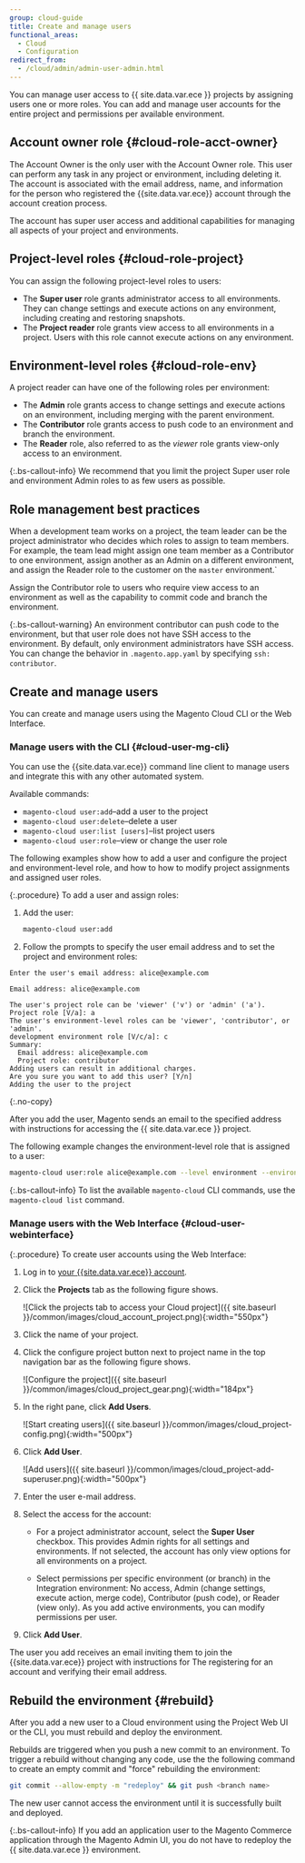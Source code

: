 ```yaml
---
group: cloud-guide
title: Create and manage users
functional_areas:
  - Cloud
  - Configuration
redirect_from:
  - /cloud/admin/admin-user-admin.html
---
```


You can manage user access to {{ site.data.var.ece }} projects by assigning users one or more roles. You can add and manage user accounts for the entire project and permissions per available environment.

## Account owner role {#cloud-role-acct-owner}

The Account Owner is the only user with the Account Owner role. This user can perform any task in any project or environment, including deleting it. The account is associated with the email address, name, and information for the person who registered the {{site.data.var.ece}} account through the account creation process.

The account has super user access and additional capabilities for managing all aspects of your project and environments.

## Project-level roles {#cloud-role-project}

You can assign the following project-level roles to users:

-  The **Super user** role grants administrator access to all environments. They can change settings and execute actions on any environment, including creating and restoring snapshots.
-  The **Project reader** role grants view access to all environments in a project. Users with this role cannot execute actions on any environment.

## Environment-level roles {#cloud-role-env}

A project reader can have one of the following roles per environment:

-  The **Admin** role grants access to change settings and execute actions on an environment, including merging with the parent environment.
-  The **Contributor** role grants access to push code to an environment and branch the environment.
-  The **Reader** role, also referred to as the _viewer_ role grants view-only access to an environment.

{:.bs-callout-info}
We recommend that you limit the project Super user role and environment Admin roles to as few users as possible.

## Role management best practices

When a development team works on a project, the team leader can be the project administrator who decides which roles to assign to team members. For example, the team lead might assign one team member as a Contributor to one environment, assign another as an Admin on a different environment, and assign the Reader role to the customer on the `master` environment.`

Assign the Contributor role to users who require view access to an environment as well as the capability to commit code and branch the environment.

{:.bs-callout-warning}
An environment contributor can push code to the environment, but that user role does not have SSH access to the environment. By default, only environment administrators have SSH access. You can change the behavior in `.magento.app.yaml` by specifying `ssh: contributor`.

## Create and manage users

You can create and manage users using the Magento Cloud CLI or the Web Interface.

### Manage users with the CLI {#cloud-user-mg-cli}

You can use the {{site.data.var.ece}} command line client to manage users and integrate this with any other automated system.

Available commands:

-  `magento-cloud user:add`–add a user to the project
-  `magento-cloud user:delete`–delete a user
-  `magento-cloud user:list [users]`–list project users
-  `magento-cloud user:role`–view or change the user role

The following examples show how to add a user and configure the project and environment-level role, and how to how to modify project assignments and assigned user roles.

{:.procedure}
To add a user and assign roles:

1. Add the user:

   ```bash
   magento-cloud user:add
   ```

1. Follow the prompts to specify the user email address and to set the project and environment roles:

  ```terminal
  Enter the user's email address: alice@example.com

  Email address: alice@example.com

  The user's project role can be 'viewer' ('v') or 'admin' ('a').
  Project role [V/a]: a
  The user's environment-level roles can be 'viewer', 'contributor', or 'admin'.
  development environment role [V/c/a]: c
  Summary:
    Email address: alice@example.com
    Project role: contributor
  Adding users can result in additional charges.
  Are you sure you want to add this user? [Y/n]
  Adding the user to the project
  ```
  {:.no-copy}

  After you add the user, Magento sends an email to the specified address with instructions for accessing the {{ site.data.var.ece }} project.

The following example changes the environment-level role that is assigned to a user:

```bash
magento-cloud user:role alice@example.com --level environment --environment development --role admin
```

{:.bs-callout-info}
To list the available `magento-cloud` CLI commands, use the `magento-cloud list` command.

### Manage users with the Web Interface {#cloud-user-webinterface}

{:.procedure}
To create user accounts using the Web Interface:

1. Log in to [your {{site.data.var.ece}} account](https://accounts.magento.cloud).

1. Click the **Projects** tab as the following figure shows.

   ![Click the projects tab to access your Cloud project]({{ site.baseurl }}/common/images/cloud_account_project.png){:width="550px"}

1. Click the name of your project.

1. Click the configure project button next to project name in the top navigation bar as the following figure shows.

   ![Configure the project]({{ site.baseurl }}/common/images/cloud_project_gear.png){:width="184px"}

1. In the right pane, click **Add Users**.

   ![Start creating users]({{ site.baseurl }}/common/images/cloud_project-config.png){:width="500px"}

1. Click **Add User**.

   ![Add users]({{ site.baseurl }}/common/images/cloud_project-add-superuser.png){:width="500px"}

1. Enter the user e-mail address.

1. Select the access for the account:

   -  For a project administrator account, select the **Super User** checkbox. This provides Admin rights for all settings and environments. If not selected, the account has only view options for all environments on a project.

   -  Select permissions per specific environment (or branch) in the Integration environment: No access, Admin (change settings, execute action, merge code), Contributor (push code), or Reader (view only). As you add active environments, you can modify permissions per user.

1. Click **Add User**.

The user you add receives an email inviting them to join the {{site.data.var.ece}} project with instructions for The registering for an account and verifying their email address.

## Rebuild the environment {#rebuild}

After you add a new user to a Cloud environment using the Project Web UI or the CLI, you must rebuild and deploy the environment.

Rebuilds are triggered when you push a new commit to an environment. To trigger a rebuild without changing any code, use the the following command to create an empty commit and "force" rebuilding the environment:

```bash
git commit --allow-empty -m "redeploy" && git push <branch name>
```

The new user cannot access the environment until it is successfully built and deployed.

{:.bs-callout-info}
If you add an application user to the Magento Commerce application through the Magento Admin UI, you do not have to redeploy the {{ site.data.var.ece }} environment.
